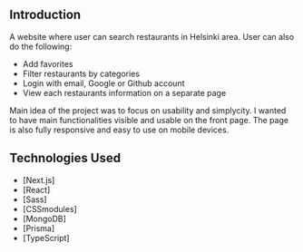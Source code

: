 ## Introduction

A website where user can search restaurants in Helsinki area. User can also do the following:

- Add favorites
- Filter restaurants by categories
- Login with email, Google or Github account
- View each restaurants information on a separate page

Main idea of the project was to focus on usability and simplycity. I wanted to have main functionalities visible and usable on the front page. The page is also fully responsive and easy to use on mobile devices. 
## Technologies Used

- [Next.js]
- [React]
- [Sass]
- [CSSmodules]
- [MongoDB]
- [Prisma]
- [TypeScript]




